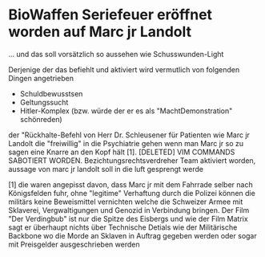 # BioWaffen Seriefeuer eröffnet worden auf Marc jr Landolt
... und das soll vorsätzlich so aussehen wie Schusswunden-Light

Derjenige der das befiehlt und aktiviert wird vermutlich von folgenden Dingen angetrieben

* Schuldbewusstsen
* Geltungssucht
* Hitler-Komplex (bzw. würde der er es als "MachtDemonstration" schönreden)

der "Rückhalte-Befehl von Herr Dr. Schleusener für Patienten wie Marc jr Landolt die "freiwillig" in die Psychiatrie gehen wenn man Marc jr so zu sagen eine Knarre an den Kopf hält [1]. [DELETED] VIM COMMANDS SABOTIERT WORDEN. Bezichtungsrechtsverdreher Team aktiviert worden, aussage von marc jr landolt soll in die luft gesprengt werde 

[1] die waren angepisst davon, dass Marc jr mit dem Fahrrade selber nach Königsfelden fuhr, ohne "legitime" Verhaftung durch die Polizei können die militärs keine Beweismittel vernichten welche die Schweizer Armee mit Sklaverei, Vergwaltigungen und Genozid in Verbindung bringen. Der Film "Der Verdingbub" ist nur die Spitze des Eisbergs und wie der Film Matrix sagt er überhaupt nichts über Technische Detials wie der Militärische Backbone wo die Morde an Sklaven in Auftrag gegeben werden oder sogar mit Preisgelder ausgeschrieben werden
